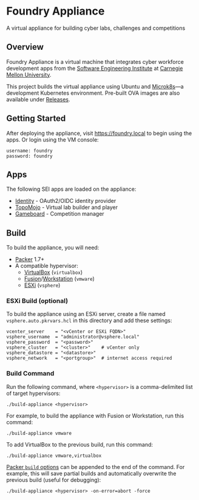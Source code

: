 # Foundry Appliance

A virtual appliance for building cyber labs, challenges and competitions

## Overview

Foundry Appliance is a virtual machine that integrates cyber workforce development apps from the [Software Engineering Institute](https://www.sei.cmu.edu) at [Carnegie Mellon University](https://www.cmu.edu).

This project builds the virtual appliance using Ubuntu and [Microk8s](https://microk8s.io/)&mdash;a development Kubernetes environment. Pre-built OVA images are also available under [Releases](https://github.com/cmu-sei/foundry-appliance/releases).

## Getting Started

After deploying the appliance, visit https://foundry.local to begin using the apps. Or login using the VM console:

```
username: foundry  
password: foundry
```

## Apps

The following SEI apps are loaded on the appliance:

- [Identity](https://github.com/cmu-sei/identity) - OAuth2/OIDC identity provider
- [TopoMojo](https://github.com/cmu-sei/topomojo) - Virtual lab builder and player
- [Gameboard](https://github.com/cmu-sei/gameboard) - Competition manager

## Build

To build the appliance, you will need:

- [Packer](https://www.packer.io/) 1.7+
- A compatible hypervisor:
    - [VirtualBox](https://www.virtualbox.org/) (`virtualbox`)
    - [Fusion](https://www.vmware.com/products/fusion.html)/[Workstation](https://www.vmware.com/products/workstation-pro.html) (`vmware`)
    - [ESXi](https://www.vmware.com/products/vsphere-hypervisor.html) (`vsphere`)

### ESXi Build (optional)

To build the appliance using an ESXi server, create a file named `vsphere.auto.pkrvars.hcl` in this directory and add these settings:

```
vcenter_server    = "<vCenter or ESXi FQDN>"
vsphere_username  = "administrator@vsphere.local"
vsphere_password  = "<password>"
vsphere_cluster   = "<cluster>"    # vCenter only
vsphere_datastore = "<datastore>"
vsphere_network   = "<portgroup>"  # internet access required
```

### Build Command

Run the following command, where `<hypervisor>` is a comma-delimited list of target hypervisors:

```
./build-appliance <hypervisor>
```

For example, to build the appliance with Fusion or Workstation, run this command:

```
./build-appliance vmware
```

To add VirtualBox to the previous build, run this command:

```
./build-appliance vmware,virtualbox
```

[Packer `build` options](https://www.packer.io/docs/commands/build) can be appended to the end of the command. For example, this will save partial builds and automatically overwrite the previous build (useful for debugging):

```
./build-appliance <hypervisor> -on-error=abort -force
```
